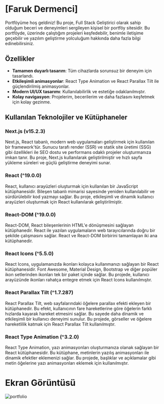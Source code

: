 # [Faruk Dermenci]

Portföyüme hoş geldiniz! Bu proje, Full Stack Geliştirici olarak sahip olduğum beceri ve deneyimleri sergileyen kişisel bir portföy sitesidir. Bu portföyde, üzerinde çalıştığım projeleri keşfedebilir, benimle iletişime geçebilir ve yazılım geliştirme yolculuğum hakkında daha fazla bilgi edinebilirsiniz.


## Özellikler

- **Tamamen duyarlı tasarım**: Tüm cihazlarda sorunsuz bir deneyim için tasarlandı.
- **Etkileşimli animasyonlar**: React Type Animation ve React Parallax Tilt ile güçlendirilmiş animasyonlar.
- **Modern UI/UX tasarımı**: Kullanılabilirlik ve estetiğe odaklanılmıştır.
- **Kolay navigasyon**: Projelerim, becerilerim ve daha fazlasını keşfetmek için kolay gezinme.

## Kullanılan Teknolojiler ve Kütüphaneler

### **Next.js** (v15.2.3)
Next.js, React tabanlı, modern web uygulamaları geliştirmek için kullanılan bir framework'tür. Sunucu tarafı render (SSR) ve statik site üretimi (SSG) gibi özellikleri ile SEO dostu ve performans odaklı projeler oluşturmanıza imkan tanır. Bu proje, Next.js kullanılarak geliştirilmiştir ve hızlı sayfa yükleme süreleri ve güçlü geliştirme deneyimi sunar.

### **React** (^19.0.0)
React, kullanıcı arayüzleri oluşturmak için kullanılan bir JavaScript kütüphanesidir. Bileşen tabanlı mimarisi sayesinde yeniden kullanılabilir ve sürdürülebilir kod yazmayı sağlar. Bu proje, etkileşimli ve dinamik kullanıcı arayüzleri oluşturmak için React kullanılarak geliştirilmiştir.

### **React-DOM** (^19.0.0)
React-DOM, React bileşenlerinin HTML'e dönüşmesini sağlayan kütüphanedir. React ile yazılan uygulamaların web tarayıcılarında doğru bir şekilde çalışmasını sağlar. React ve React-DOM birbirini tamamlayan iki ana kütüphanedir.

### **React Icons** (^5.5.0)
React Icons, uygulamanızda ikonları kolayca kullanmanızı sağlayan bir React kütüphanesidir. Font Awesome, Material Design, Bootstrap ve diğer popüler ikon setlerinden ikonları tek bir paket içinde sağlar. Bu projede, kullanıcı arayüzünde ikonları rahatça entegre etmek için React Icons kullanılmıştır.

### **React Parallax Tilt** (^1.7.287)
React Parallax Tilt, web sayfalarındaki öğelere parallax efekti ekleyen bir kütüphanedir. Bu efekt, kullanıcının fare hareketlerine göre öğelerin farklı hızlarda kayarak hareket etmesini sağlar. Bu sayede daha dinamik ve etkileşimli bir kullanıcı deneyimi sunulur. Bu projede, görseller ve öğelere hareketlilik katmak için React Parallax Tilt kullanılmıştır.

### **React Type Animation** (^3.2.0)
React Type Animation, yazı animasyonları oluşturmanıza olanak sağlayan bir React kütüphanesidir. Bu kütüphane, metinlerin yazılış animasyonları ile dinamik efektler eklemenizi sağlar. Bu projede, başlıklar ve açıklamalar gibi metin öğelerine yazı animasyonları eklemek için kullanılmıştır.

#   Ekran Görüntüsü


![portfolio](https://github.com/user-attachments/assets/5fa3672e-f1d6-4eec-85c7-c1562013aa02)




